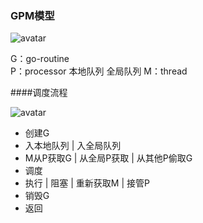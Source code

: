 
### GPM模型

![avatar](http://www.topgoer.com/static/7.1/gmp/12.jpg)

G：go-routine  
P：processor 本地队列 全局队列 
M：thread 

####调度流程

![avatar](http://www.topgoer.com/static/7.1/gmp/13.jpg)

- 创建G
- 入本地队列 | 入全局队列 
- M从P获取G | 从全局P获取 | 从其他P偷取G 
- 调度
- 执行  | 阻塞 | 重新获取M | 接管P 
- 销毁G
- 返回